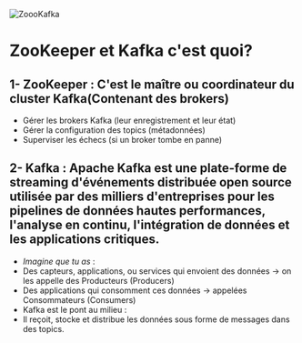 ![ZoooKafka](https://github.com/user-attachments/assets/7be9cae1-3096-4fcc-b973-c21813c7f860)

# ZooKeeper et Kafka c'est quoi?
## 1- ZooKeeper : C'est le maître ou coordinateur du cluster Kafka(Contenant des brokers)
  - Gérer les brokers Kafka (leur enregistrement et leur état)
  - Gérer la configuration des topics (métadonnées)
  - Superviser les échecs (si un broker tombe en panne)
  
## 2- Kafka : Apache Kafka est une plate-forme de streaming d'événements distribuée open source utilisée par des milliers d'entreprises pour les pipelines de données hautes performances, l'analyse en continu, l'intégration de données et les applications critiques.
- *Imagine que tu as* :
- Des capteurs, applications, ou services qui envoient des données → on les appelle des Producteurs (Producers)
- Des applications qui consomment ces données → appelées Consommateurs (Consumers)
- Kafka est le pont au milieu :
- Il reçoit, stocke et distribue les données sous forme de messages dans des topics.
